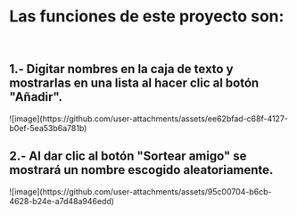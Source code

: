 <h1>Las funciones de este proyecto son: </h1>
<br>
<h2> 1.- Digitar nombres en la caja de texto y mostrarlas en una lista al hacer clic al botón "Añadir".</h2>
![image](https://github.com/user-attachments/assets/ee62bfad-c68f-4127-b0ef-5ea53b6a781b)
<br>
<h2> 2.- Al dar clic al botón "Sortear amigo" se mostrará un nombre escogido aleatoriamente. </h2>
![image](https://github.com/user-attachments/assets/95c00704-b6cb-4628-b24e-a7d48a946edd)

